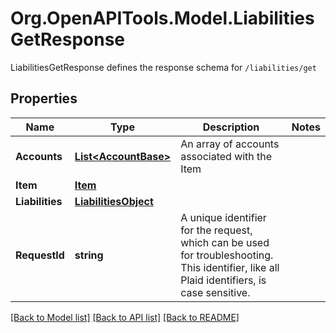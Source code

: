 # Org.OpenAPITools.Model.LiabilitiesGetResponse
LiabilitiesGetResponse defines the response schema for `/liabilities/get`

## Properties

Name | Type | Description | Notes
------------ | ------------- | ------------- | -------------
**Accounts** | [**List&lt;AccountBase&gt;**](AccountBase.md) | An array of accounts associated with the Item | 
**Item** | [**Item**](Item.md) |  | 
**Liabilities** | [**LiabilitiesObject**](LiabilitiesObject.md) |  | 
**RequestId** | **string** | A unique identifier for the request, which can be used for troubleshooting. This identifier, like all Plaid identifiers, is case sensitive. | 

[[Back to Model list]](../README.md#documentation-for-models) [[Back to API list]](../README.md#documentation-for-api-endpoints) [[Back to README]](../README.md)

